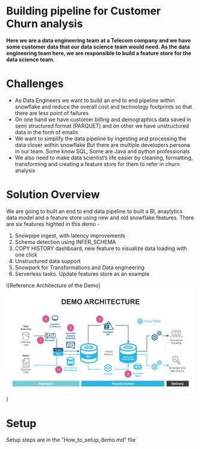 # Building pipeline for Customer Churn analysis
<b>
Here we are a data engineering team at a Telecom company and we have some customer data that our data science team would need.  As the data engineering team here, we are responsible to build a feature store for the data science team. </b>


# Challenges
* As Data Engineers we want to build an end to end pipeline within snowflake and reduce the overall cost and technology footprints so that there are less point of failures
* On one hand we have customer billing and demographics data saved in semi structured format (PARQUET) and on other we have unstructured data in the form of emails
* We want to simplify the data pipeline by ingesting and processing the data closer within snowflake
But there are multiple developers persona in our team. Some know SQL, Some are Java and python professionals
* We also need to make data scientist’s life easier by cleaning, formatting, transforming and creating a feature store for them to refer in churn analysis

# Solution Overview

We are going to built an end to end data pipeline to built a BI, anaylytics data model and a feature store using new and old snowflake features. There are six features highted in this demo -

1. Snowpipe ingest, with latency improvements
2. Schema detection using INFER_SCHEMA
3. COPY HISTORY dashboard, new feature to visualize data loading with one click
4. Unstructured data support
5. Snowpark for Transformations and Data engineering
6. Serverless tasks. Update features store as an example

![Reference Architecture of the Demo]
<img src="/images/ref_architecure.png" />)

# Setup

Setup steps are in the "How_to_setup_demo.md" file
